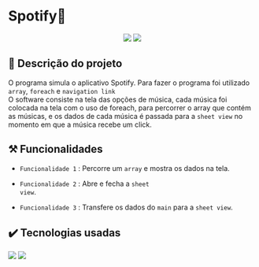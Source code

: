 <h1>Spotify🎵</h1>

<p align="center">
  <img src="https://img.shields.io/badge/Status-FINALIZADO-white?style=for-the-badge&labelColor=purple"/>
  <img src="https://img.shields.io/github/last-commit/Samuel-045/Spotify-swift/main?style=for-the-badge&labelColor=white"/>
</p>

<h2>📓 Descrição do projeto</h2>
O programa simula o aplicativo Spotify. Para fazer o programa foi utilizado <code>array</code>, <code>foreach</code> e <code>navigation link</code><br>
O software consiste na tela das opções de música, cada música foi colocada na tela com o uso de foreach, para percorrer o array que contém as músicas, e os dados de cada música é passada para a <code>sheet view</code> no momento em que a música recebe um click.

<h2>⚒️ Funcionalidades</h2>

  - `Funcionalidade 1` : Percorre um <code>array</code> e mostra os dados na tela.

  - `Funcionalidade 2` : Abre e fecha a <code>sheet view</code>.

  - `Funcionalidade 3` : Transfere os dados do <code>main</code> para a <code>sheet view</code>.

<h2>✔️ Tecnologias usadas</h2>
<p>
  <img src="https://img.shields.io/badge/Swift-white?style=flat-square&logo=swift&logoColor=black"/>
  <img src="https://img.shields.io/badge/Xcode-white?style=flat-square&logo=xcode&logoColor=black"/>  
</p>
